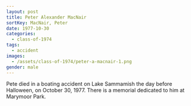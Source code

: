```yaml
---
layout: post
title: Peter Alexander MacNair
sortKey: MacNair, Peter
date: 1977-10-30
categories:
  - class-of-1974
tags:
  - accident
images:
  - /assets/class-of-1974/peter-a-macnair-1.png
gender: male
---
```

Pete died in a boating accident on Lake Sammamish the day before Halloween, on October 30, 1977. There is a memorial dedicated to him at Marymoor Park.
